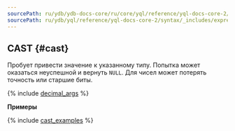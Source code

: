 ```yaml
---
sourcePath: ru/ydb/ydb-docs-core/ru/core/yql/reference/yql-docs-core-2/syntax/_includes/expressions/cast.md
sourcePath: ru/ydb/yql/reference/yql-docs-core-2/syntax/_includes/expressions/cast.md
---
```

## CAST {#cast}

Пробует привести значение к указанному типу. Попытка может оказаться неуспешной и вернуть `NULL`. Для чисел может потерять точность или старшие биты.

{% include [decimal_args](../../../_includes/decimal_args.md) %}

**Примеры**

{% include [cast_examples](../../../_includes/cast_examples.md) %}
